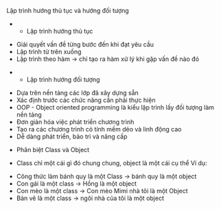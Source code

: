 Lập trình hướng thủ tục và hướng đối tượng
 * * Lập trình hướng thủ tục
  - Giải quyết vấn đề từng bước đến khi đạt yêu cầu
  - Lập trình từ trên xuống
  - Lập trình theo hàm -> chỉ tạo ra hàm xử lý khi gặp vấn đề nào đó
 * * Lập trình hướng đối tượng
  - Dựa trên nền tảng các lớp đã xây dựng sẵn
  - Xác định trước các chức năng cần phải thực hiện
  - OOP - Object oriented programming là kiểu lập trình lấy đối tượng làm nền tảng
  - Đơn giản hóa việc phát triển chương trình
  - Tạo ra các chương trình có tính mềm dẻo và linh động cao
  - Dễ dàng phát triển, bảo trì và nâng cấp
 
  * Phân biệt Class và Object
  - Class chỉ một cái gì đó chung chung, object là một cái cụ thể
  Ví dụ:
  + Công thức làm bánh quy là một Class -> bánh quy là một object
  + Con gái là một class -> Hồng là một object
  + Con mèo là một class -> Con mèo Mimi nhà tôi là một Object
  + Bản vẽ là một class -> ngôi nhà của tôi là một object
 
 
